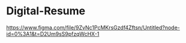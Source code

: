 # Digital-Resume

https://www.figma.com/file/9ZvNc1PcMKrsGzdf4Zftsn/Untitled?node-id=0%3A1&t=D2Um9sS9pfzqWcHX-1